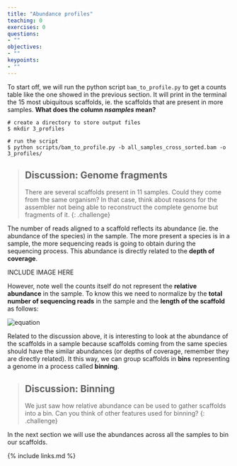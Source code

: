 ```yaml
---
title: "Abundance profiles"
teaching: 0
exercises: 0
questions:
- ""
objectives:
- ""
keypoints:
- ""
---
```


To start off, we will run the python script `bam_to_profile.py` to get a counts table like the one showed in the previous section. It will print in the terminal the 15 most ubiquitous scaffolds, ie. the scaffolds that are present in more samples. **What does the column _nsamples_ mean?**

~~~
# create a directory to store output files
$ mkdir 3_profiles

# run the script
$ python scripts/bam_to_profile.py -b all_samples_cross_sorted.bam -o 3_profiles/
~~~

>## Discussion: Genome fragments
> There are several scaffolds present in 11 samples. Could they come from the same organism? In that case, think about reasons for the assembler not being able to reconstruct the complete genome but fragments of it.
{: .challenge}

The number of reads aligned to a scaffold reflects its abundance (ie. the abundance of the species) in the sample. The more present a species is in a sample, the more sequencing reads is going to obtain during the sequencing process. This abundance is directly related to the **depth of coverage**.

INCLUDE IMAGE HERE

However, note well the counts itself do not represent the **relative abundance** in the sample. To know this we need to normalize by the **total number of sequencing reads** in the sample and the **length of the scaffold** as follows:

![equation](<img src="http://www.sciweavers.org/tex2img.php?eq=Rel.abundance%20%3D%20%20%5Cfrac%7BMappedReads%7D%7BTotalReads%2AScaffoldLength%7D%20&bc=White&fc=Black&im=jpg&fs=12&ff=arev&edit=0" align="center" border="0" alt="Rel.abundance =  \frac{MappedReads}{TotalReads*ScaffoldLength} " width="411" height="47" />)

Related to the discussion above, it is interesting to look at the abundance of the scaffolds in a sample because scaffolds coming from the same species should have the similar abundances (or depths of coverage, remember they are directly related). It this way, we can group scaffolds in **bins** representing a genome in a process called **binning**.

>## Discussion: Binning
> We just saw how relative abundance can be used to gather scaffolds into a bin. Can you think of other features used for binning?
{: .challenge}

In the next section we will use the abundances across all the samples to bin our scaffolds.


{% include links.md %}
